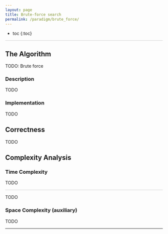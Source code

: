```yaml
---
layout: page
title: Brute-force search
permalink: /paradigm/brute_force/
---
```


* toc
{:toc}

<hr style="height:1px; border:none; color:#ccc; background-color:#ccc;">

## The Algorithm

TODO: Brute force

### Description

TODO

### Implementation

TODO

## Correctness

TODO

## Complexity Analysis

### Time Complexity

TODO

<hr style="height:1px; border:none; color:#ccc; background-color:#ccc;">

TODO

### Space Complexity (auxiliary)

TODO

---